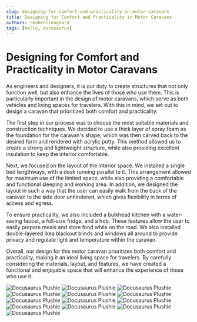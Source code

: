 ```yaml
---
slug: designing-for-comfort-and-practicality-in-motor-caravans
title: Designing for Comfort and Practicality in Motor Caravans
authors: reubenliengaard
tags: [hello, docusaurus]
---
```


# Designing for Comfort and Practicality in Motor Caravans
As engineers and designers, it is our duty to create structures that not only function well, but also enhance the lives of those who use them. This is particularly important in the design of motor caravans, which serve as both vehicles and living spaces for travelers. With this in mind, we set out to design a caravan that prioritized both comfort and practicality.

The first step in our process was to choose the most suitable materials and construction techniques. We decided to use a thick layer of spray foam as the foundation for the caravan's shape, which was then carved back to the desired form and rendered with acrylic putty. This method allowed us to create a strong and lightweight structure, while also providing excellent insulation to keep the interior comfortable.

Next, we focused on the layout of the interior space. We installed a single bed lengthways, with a desk running parallel to it. This arrangement allowed for maximum use of the limited space, while also providing a comfortable and functional sleeping and working area. In addition, we designed the layout in such a way that the user can easily walk from the back of the caravan to the side door unhindered, which gives flexibility in terms of access and egress.

To ensure practicality, we also included a bulkhead kitchen with a water-saving faucet, a full-size fridge, and a hob. These features allow the user to easily prepare meals and store food while on the road. We also installed double-layered Ikea blackout blinds and windows all around to provide privacy and regulate light and temperature within the caravan.

Overall, our design for this motor caravan prioritizes both comfort and practicality, making it an ideal living space for travelers. By carefully considering the materials, layout, and features, we have created a functional and enjoyable space that will enhance the experience of those who use it.

![Docusaurus Plushie](/img/ergo-1.png)
![Docusaurus Plushie](/img/ergo-2.png)
![Docusaurus Plushie](/img/ergo-3.png)
![Docusaurus Plushie](/img/ergo-4.png)
![Docusaurus Plushie](/img/ergo-5.png)
![Docusaurus Plushie](/img/ergo-6.png)
![Docusaurus Plushie](/img/ergo-7.png)
![Docusaurus Plushie](/img/ergo-8.png)
![Docusaurus Plushie](/img/ergo-9.png)
![Docusaurus Plushie](/img/ergo-10.png)
![Docusaurus Plushie](/img/ergo-11.png)
![Docusaurus Plushie](/img/ergo-12.png)
![Docusaurus Plushie](/img/ergo-13.png)